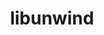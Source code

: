 ---
title: "libunwind"
layout: cache
categories: [package, develop-2024-02-11]
meta: {"versions": ["1.6.2"], "compilers": ["cce@=15.0.1", "gcc@=10.3.0", "gcc@=11.1.0", "gcc@=11.4.0", "gcc@=7.3.1", "gcc@=7.5.0", "gcc@=9.4.0", "oneapi@=2024.0.0"], "oss": ["amzn2", "rhel8", "sle_hpc15", "ubuntu18.04", "ubuntu20.04", "ubuntu22.04"], "platforms": ["linux"], "targets": ["aarch64", "neoverse_n1", "neoverse_v1", "neoverse_v2", "ppc64le", "x86_64_v3", "x86_64_v4", "zen4"], "stacks": ["aws-isc", "aws-isc-aarch64", "data-vis-sdk", "e4s", "e4s-cray-rhel", "e4s-cray-sles", "e4s-neoverse-v2", "e4s-neoverse_v1", "e4s-oneapi", "e4s-power", "e4s-rocm-external", "ml-linux-x86_64-rocm", "radiuss", "radiuss-aws", "radiuss-aws-aarch64", "root"], "num_specs": 16, "num_specs_by_stack": {"aws-isc-aarch64": 2, "root": 16, "radiuss-aws-aarch64": 2, "radiuss-aws": 1, "aws-isc": 1, "e4s-cray-rhel": 1, "e4s-cray-sles": 1, "radiuss": 1, "e4s-neoverse_v1": 1, "e4s-power": 1, "data-vis-sdk": 1, "e4s": 1, "e4s-rocm-external": 1, "e4s-neoverse-v2": 1, "ml-linux-x86_64-rocm": 1, "e4s-oneapi": 1}}
spec_details: [{"hash": "afdfamuaberz4n42mr6l63o7tbupdlra", "compiler": "gcc@=7.3.1", "versions": ["1.6.2"], "os": "amzn2", "platform": "linux", "target": "aarch64", "variants": ["~block_signals", "build_system=autotools", "components=none", "~conservative_checks", "~cxx_exceptions", "~debug", "~debug_frame", "+docs", "libs=shared,static", "+pic", "+tests", "+weak_backtrace", "+xz", "~zlib"], "stacks": ["aws-isc-aarch64", "root"], "size": "-", "tarball": "https://binaries.spack.io/develop-2024-02-11/build_cache/linux-amzn2-aarch64/gcc-7.3.1/libunwind-1.6.2/linux-amzn2-aarch64-gcc-7.3.1-libunwind-1.6.2-afdfamuaberz4n42mr6l63o7tbupdlra.spack"}, {"hash": "eou227dduypsnijfabjkzgnsnk7aq53r", "compiler": "gcc@=7.3.1", "versions": ["1.6.2"], "os": "amzn2", "platform": "linux", "target": "aarch64", "variants": ["~block_signals", "build_system=autotools", "components=none", "~conservative_checks", "~cxx_exceptions", "~debug", "~debug_frame", "+docs", "libs=shared,static", "~pic", "+tests", "+weak_backtrace", "~xz", "~zlib"], "stacks": ["radiuss-aws-aarch64", "root"], "size": "-", "tarball": "https://binaries.spack.io/develop-2024-02-11/build_cache/linux-amzn2-aarch64/gcc-7.3.1/libunwind-1.6.2/linux-amzn2-aarch64-gcc-7.3.1-libunwind-1.6.2-eou227dduypsnijfabjkzgnsnk7aq53r.spack"}, {"hash": "y4iwhyxrgfaawsatjvqfnvgy25v7bbzc", "compiler": "gcc@=7.3.1", "versions": ["1.6.2"], "os": "amzn2", "platform": "linux", "target": "neoverse_n1", "variants": ["~block_signals", "build_system=autotools", "components=none", "~conservative_checks", "~cxx_exceptions", "~debug", "~debug_frame", "+docs", "libs=shared,static", "~pic", "+tests", "+weak_backtrace", "~xz", "~zlib"], "stacks": ["radiuss-aws-aarch64", "root"], "size": "-", "tarball": "https://binaries.spack.io/develop-2024-02-11/build_cache/linux-amzn2-neoverse_n1/gcc-7.3.1/libunwind-1.6.2/linux-amzn2-neoverse_n1-gcc-7.3.1-libunwind-1.6.2-y4iwhyxrgfaawsatjvqfnvgy25v7bbzc.spack"}, {"hash": "w4hbp3y7t43urv562k2gvdzkjs4zlde7", "compiler": "gcc@=7.3.1", "versions": ["1.6.2"], "os": "amzn2", "platform": "linux", "target": "neoverse_n1", "variants": ["~block_signals", "build_system=autotools", "components=none", "~conservative_checks", "~cxx_exceptions", "~debug", "~debug_frame", "+docs", "libs=shared,static", "+pic", "+tests", "+weak_backtrace", "+xz", "~zlib"], "stacks": ["aws-isc-aarch64", "root"], "size": "-", "tarball": "https://binaries.spack.io/develop-2024-02-11/build_cache/linux-amzn2-neoverse_n1/gcc-7.3.1/libunwind-1.6.2/linux-amzn2-neoverse_n1-gcc-7.3.1-libunwind-1.6.2-w4hbp3y7t43urv562k2gvdzkjs4zlde7.spack"}, {"hash": "uzqfcw7bgf6suqqkiuu56sdhdgk3ykvv", "compiler": "gcc@=7.3.1", "versions": ["1.6.2"], "os": "amzn2", "platform": "linux", "target": "x86_64_v3", "variants": ["~block_signals", "build_system=autotools", "components=none", "~conservative_checks", "~cxx_exceptions", "~debug", "~debug_frame", "+docs", "libs=shared,static", "~pic", "+tests", "+weak_backtrace", "~xz", "~zlib"], "stacks": ["radiuss-aws", "root"], "size": "-", "tarball": "https://binaries.spack.io/develop-2024-02-11/build_cache/linux-amzn2-x86_64_v3/gcc-7.3.1/libunwind-1.6.2/linux-amzn2-x86_64_v3-gcc-7.3.1-libunwind-1.6.2-uzqfcw7bgf6suqqkiuu56sdhdgk3ykvv.spack"}, {"hash": "2ozwpqqmlkngnrtqrvjkh6iurfsxwgtx", "compiler": "gcc@=7.3.1", "versions": ["1.6.2"], "os": "amzn2", "platform": "linux", "target": "x86_64_v3", "variants": ["~block_signals", "build_system=autotools", "components=none", "~conservative_checks", "~cxx_exceptions", "~debug", "~debug_frame", "+docs", "libs=shared,static", "+pic", "+tests", "+weak_backtrace", "+xz", "~zlib"], "stacks": ["root", "aws-isc"], "size": "-", "tarball": "https://binaries.spack.io/develop-2024-02-11/build_cache/linux-amzn2-x86_64_v3/gcc-7.3.1/libunwind-1.6.2/linux-amzn2-x86_64_v3-gcc-7.3.1-libunwind-1.6.2-2ozwpqqmlkngnrtqrvjkh6iurfsxwgtx.spack"}, {"hash": "k55fg4iwjz3hgxfgj5vmduayj5agfwtb", "compiler": "cce@=15.0.1", "versions": ["1.6.2"], "os": "rhel8", "platform": "linux", "target": "zen4", "variants": ["~block_signals", "build_system=autotools", "components=none", "~conservative_checks", "~cxx_exceptions", "~debug", "~debug_frame", "+docs", "libs=shared,static", "+pic", "+tests", "+weak_backtrace", "+xz", "~zlib"], "stacks": ["e4s-cray-rhel", "root"], "size": "-", "tarball": "https://binaries.spack.io/develop-2024-02-11/build_cache/linux-rhel8-zen4/cce-15.0.1/libunwind-1.6.2/linux-rhel8-zen4-cce-15.0.1-libunwind-1.6.2-k55fg4iwjz3hgxfgj5vmduayj5agfwtb.spack"}, {"hash": "ewif4qjethmlweckrnwr5rh27hfvja34", "compiler": "gcc@=10.3.0", "versions": ["1.6.2"], "os": "sle_hpc15", "platform": "linux", "target": "x86_64_v4", "variants": ["~block_signals", "build_system=autotools", "components=none", "~conservative_checks", "~cxx_exceptions", "~debug", "~debug_frame", "+docs", "libs=shared,static", "+pic", "+tests", "+weak_backtrace", "+xz", "~zlib"], "stacks": ["root", "e4s-cray-sles"], "size": "-", "tarball": "https://binaries.spack.io/develop-2024-02-11/build_cache/linux-sle_hpc15-x86_64_v4/gcc-10.3.0/libunwind-1.6.2/linux-sle_hpc15-x86_64_v4-gcc-10.3.0-libunwind-1.6.2-ewif4qjethmlweckrnwr5rh27hfvja34.spack"}, {"hash": "eid24ewow7xecjk3fgqt4xy4f4mmbx3g", "compiler": "gcc@=7.5.0", "versions": ["1.6.2"], "os": "ubuntu18.04", "platform": "linux", "target": "x86_64_v3", "variants": ["~block_signals", "build_system=autotools", "components=none", "~conservative_checks", "~cxx_exceptions", "~debug", "~debug_frame", "+docs", "libs=shared,static", "~pic", "+tests", "+weak_backtrace", "~xz", "~zlib"], "stacks": ["radiuss", "root"], "size": "-", "tarball": "https://binaries.spack.io/develop-2024-02-11/build_cache/linux-ubuntu18.04-x86_64_v3/gcc-7.5.0/libunwind-1.6.2/linux-ubuntu18.04-x86_64_v3-gcc-7.5.0-libunwind-1.6.2-eid24ewow7xecjk3fgqt4xy4f4mmbx3g.spack"}, {"hash": "erdbcdwe73s2ofhxp4akeukxwit6bfuw", "compiler": "gcc@=11.4.0", "versions": ["1.6.2"], "os": "ubuntu20.04", "platform": "linux", "target": "neoverse_v1", "variants": ["~block_signals", "build_system=autotools", "components=none", "~conservative_checks", "~cxx_exceptions", "~debug", "~debug_frame", "+docs", "libs=shared,static", "+pic", "+tests", "+weak_backtrace", "+xz", "~zlib"], "stacks": ["e4s-neoverse_v1", "root"], "size": "-", "tarball": "https://binaries.spack.io/develop-2024-02-11/build_cache/linux-ubuntu20.04-neoverse_v1/gcc-11.4.0/libunwind-1.6.2/linux-ubuntu20.04-neoverse_v1-gcc-11.4.0-libunwind-1.6.2-erdbcdwe73s2ofhxp4akeukxwit6bfuw.spack"}, {"hash": "xywxmmu67uguzdxrgokjg6vljv2ldrro", "compiler": "gcc@=9.4.0", "versions": ["1.6.2"], "os": "ubuntu20.04", "platform": "linux", "target": "ppc64le", "variants": ["~block_signals", "build_system=autotools", "components=none", "~conservative_checks", "~cxx_exceptions", "~debug", "~debug_frame", "+docs", "libs=shared,static", "+pic", "+tests", "+weak_backtrace", "+xz", "~zlib"], "stacks": ["root", "e4s-power"], "size": "-", "tarball": "https://binaries.spack.io/develop-2024-02-11/build_cache/linux-ubuntu20.04-ppc64le/gcc-9.4.0/libunwind-1.6.2/linux-ubuntu20.04-ppc64le-gcc-9.4.0-libunwind-1.6.2-xywxmmu67uguzdxrgokjg6vljv2ldrro.spack"}, {"hash": "hr5c3lr2tkyuwwbjcugqday26vcqzwzg", "compiler": "gcc@=11.1.0", "versions": ["1.6.2"], "os": "ubuntu20.04", "platform": "linux", "target": "x86_64_v3", "variants": ["~block_signals", "build_system=autotools", "components=none", "~conservative_checks", "~cxx_exceptions", "~debug", "~debug_frame", "+docs", "libs=shared,static", "~pic", "+tests", "+weak_backtrace", "~xz", "~zlib"], "stacks": ["data-vis-sdk", "root"], "size": "-", "tarball": "https://binaries.spack.io/develop-2024-02-11/build_cache/linux-ubuntu20.04-x86_64_v3/gcc-11.1.0/libunwind-1.6.2/linux-ubuntu20.04-x86_64_v3-gcc-11.1.0-libunwind-1.6.2-hr5c3lr2tkyuwwbjcugqday26vcqzwzg.spack"}, {"hash": "l7iplnuqiccco2ozydpctdsurllkkjwk", "compiler": "gcc@=11.4.0", "versions": ["1.6.2"], "os": "ubuntu20.04", "platform": "linux", "target": "x86_64_v3", "variants": ["~block_signals", "build_system=autotools", "components=none", "~conservative_checks", "~cxx_exceptions", "~debug", "~debug_frame", "+docs", "libs=shared,static", "+pic", "+tests", "+weak_backtrace", "+xz", "~zlib"], "stacks": ["e4s", "root", "e4s-rocm-external"], "size": "-", "tarball": "https://binaries.spack.io/develop-2024-02-11/build_cache/linux-ubuntu20.04-x86_64_v3/gcc-11.4.0/libunwind-1.6.2/linux-ubuntu20.04-x86_64_v3-gcc-11.4.0-libunwind-1.6.2-l7iplnuqiccco2ozydpctdsurllkkjwk.spack"}, {"hash": "zpg64sgxgpn5rhx5utmmyaqe2q22hchz", "compiler": "gcc@=11.4.0", "versions": ["1.6.2"], "os": "ubuntu22.04", "platform": "linux", "target": "neoverse_v2", "variants": ["~block_signals", "build_system=autotools", "components=none", "~conservative_checks", "~cxx_exceptions", "~debug", "~debug_frame", "+docs", "libs=shared,static", "+pic", "+tests", "+weak_backtrace", "+xz", "~zlib"], "stacks": ["root", "e4s-neoverse-v2"], "size": "-", "tarball": "https://binaries.spack.io/develop-2024-02-11/build_cache/linux-ubuntu22.04-neoverse_v2/gcc-11.4.0/libunwind-1.6.2/linux-ubuntu22.04-neoverse_v2-gcc-11.4.0-libunwind-1.6.2-zpg64sgxgpn5rhx5utmmyaqe2q22hchz.spack"}, {"hash": "iz62pnebrwv5w7ctomso7n6kfqmqaimx", "compiler": "gcc@=11.4.0", "versions": ["1.6.2"], "os": "ubuntu22.04", "platform": "linux", "target": "x86_64_v3", "variants": ["~block_signals", "build_system=autotools", "components=none", "~conservative_checks", "~cxx_exceptions", "~debug", "~debug_frame", "+docs", "libs=shared,static", "~pic", "+tests", "+weak_backtrace", "~xz", "~zlib"], "stacks": ["ml-linux-x86_64-rocm", "root"], "size": "-", "tarball": "https://binaries.spack.io/develop-2024-02-11/build_cache/linux-ubuntu22.04-x86_64_v3/gcc-11.4.0/libunwind-1.6.2/linux-ubuntu22.04-x86_64_v3-gcc-11.4.0-libunwind-1.6.2-iz62pnebrwv5w7ctomso7n6kfqmqaimx.spack"}, {"hash": "3i642tpgwzwjwdjrixllynx7l6wc3f5u", "compiler": "oneapi@=2024.0.0", "versions": ["1.6.2"], "os": "ubuntu22.04", "platform": "linux", "target": "x86_64_v3", "variants": ["~block_signals", "build_system=autotools", "components=none", "~conservative_checks", "~cxx_exceptions", "~debug", "~debug_frame", "+docs", "libs=shared,static", "+pic", "+tests", "+weak_backtrace", "+xz", "~zlib"], "stacks": ["e4s-oneapi", "root"], "size": "-", "tarball": "https://binaries.spack.io/develop-2024-02-11/build_cache/linux-ubuntu22.04-x86_64_v3/oneapi-2024.0.0/libunwind-1.6.2/linux-ubuntu22.04-x86_64_v3-oneapi-2024.0.0-libunwind-1.6.2-3i642tpgwzwjwdjrixllynx7l6wc3f5u.spack"}]
---